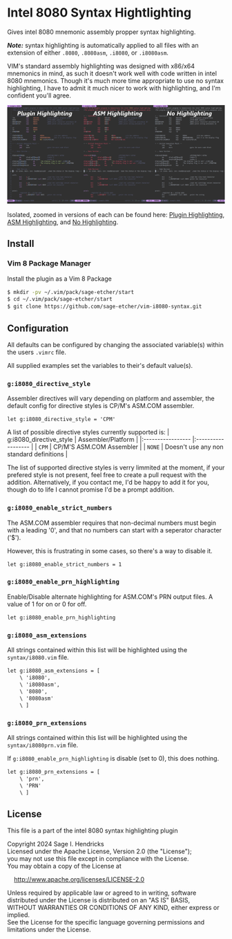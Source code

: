 # Intel 8080 Syntax Hightlighting

Gives intel 8080 mnemonic assembly propper syntax highlighting.

___Note:___ syntax highlighting is automatically applied to all files with
an extension of either `.8080`, `.8080asm`, `.i8080`, or `.i8080asm`.

VIM's standard assembly highlighting was designed with x86/x64 mnemonics in
mind, as such it doesn't work well with code written in intel 8080 mnemonics.
Though it's much more time appropriate to use no syntax highlighting, I have
to admit it much nicer to work with highlighting, and I'm confident you'll
agree.

![A side by side comparison of code, 1, with the plugin's highlighting, 2, with VIM's base assembly highlighting, and 3, with no highlighting.](./images/example-sidebyside.jpg)

Isolated, zoomed in versions of each can be found here:
[Plugin Highlighting](./images/example-plugin.jpg),
[ASM Highlighting](./images/example-base-ASM.jpg),
and [No Highlighting](./images/example-syntax-off.jpg).

## Install

### Vim 8 Package Manager

Install the plugin as a Vim 8 Package

``` bash
$ mkdir -pv ~/.vim/pack/sage-etcher/start
$ cd ~/.vim/pack/sage-etcher/start
$ git clone https://github.com/sage-etcher/vim-i8080-syntax.git
```

## Configuration

All defaults can be configured by changing the associated variable(s)
within the users `.vimrc` file.

All supplied examples set the variables to their's default value(s).

### `g:i8080_directive_style`

Assembler directives will vary depending on platform and assembler, the
default config for directive styles is CP/M's ASM.COM assembler.

``` vim-script
let g:i8080_directive_style = 'CPM'
```

A list of possible directive styles currently supported is:
| g:i8080_directive_style | Assembler/Platform |
|:----------------- |:------------------ |
| `CPM` | CP/M'S ASM.COM Assembler |
| `NONE` | Doesn't use any non standard definitions |

The list of supported directive styles is verry limmited at the moment, if
your prefered style is not present, feel free to create a pull request with
the addition. Alternatively, if you contact me, I'd be happy to add it for
you, though do to life I cannot promise I'd be a prompt addition.

### `g:i8080_enable_strict_numbers`

The ASM.COM assembler requires that non-decimal numbers must begin with a
leading '0', and that no numbers can start with a seperator character ('$').

However, this is frustrating in some cases, so there's a way to disable it.

``` vim-script
let g:i8080_enable_strict_numbers = 1
```

### `g:i8080_enable_prn_highlighting`

Enable/Disable alternate highlighting for ASM.COM's PRN output files. A value
of 1 for on or 0 for off.

``` vim-script
let g:i8080_enable_prn_highlighting
```

### `g:i8080_asm_extensions`

All strings contained within this list will be highlighted using the
`syntax/i8080.vim` file.

``` vim-script
let g:i8080_asm_extensions = [
    \ 'i8080',
    \ 'i8080asm',
    \ '8080',
    \ '8080asm'
    \ ]
```

### `g:i8080_prn_extensions`

All strings contained within this list will be highlighted using the
`syntax/i8080prn.vim` file.

If `g:i8080_enable_prn_highlighting` is disable (set to 0), this does nothing.

``` vim-script
let g:i8080_prn_extensions = [
    \ 'prn',
    \ 'PRN'
    \ ]
```

## License

This file is a part of the intel 8080 syntax highlighting plugin  

Copyright 2024 Sage I. Hendricks  
Licensed under the Apache License, Version 2.0 (the "License");  
you may not use this file except in compliance with the License.  
You may obtain a copy of the License at  

&nbsp;&nbsp;&nbsp;&nbsp;<http://www.apache.org/licenses/LICENSE-2.0>  

Unless required by applicable law or agreed to in writing, software  
distributed under the License is distributed on an "AS IS" BASIS,  
WITHOUT WARRANTIES OR CONDITIONS OF ANY KIND, either express or implied.  
See the License for the specific language governing permissions and  
limitations under the License.  
